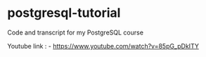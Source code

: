 # postgresql-tutorial
Code and transcript for my PostgreSQL course 


Youtube link : -   https://www.youtube.com/watch?v=85pG_pDkITY
